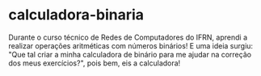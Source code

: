 # calculadora-binaria
Durante o curso técnico de Redes de Computadores do IFRN, aprendi a realizar operações aritméticas com números binários! E uma ideia surgiu: "Que tal criar a minha calculadora de binário para me ajudar na correção dos meus exercícios?", pois bem, eis a calculadora!
